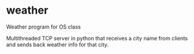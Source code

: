 # weather
Weather program for OS class

Multithreaded TCP server in python that receives a city name from clients and sends back weather info for that city.
